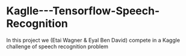 # Kaglle---Tensorflow-Speech-Recognition
In this project we (Etai Wagner &amp; Eyal Ben David) compete in a Kaggle challenge of speech recognition problem
